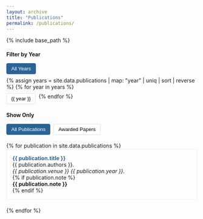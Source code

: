 ```yaml
---
layout: archive
title: "Publications"
permalink: /publications/
---
```


{% include base_path %}

<style>
.filter-container {
  margin: 20px 0;
  display: flex;
  gap: 20px;
  flex-wrap: wrap;
}

.filter-section {
  display: flex;
  flex-direction: column;
  gap: 10px;
}

.filter-title {
  font-weight: bold;
  margin-bottom: 5px;
}

.filter-buttons {
  display: flex;
  gap: 8px;
  flex-wrap: wrap;
}

.filter-btn {
  padding: 6px 12px;
  border: 1px solid #ddd;
  border-radius: 4px;
  background: white;
  cursor: pointer;
  transition: all 0.2s;
}

.filter-btn:hover {
  background: #f0f0f0;
}

.filter-btn.active {
  background: #2a6496;
  color: white;
  border-color: #2a6496;
}

.publication {
  margin-bottom: 20px;
  padding: 15px;
  border: 1px solid #eee;
  border-radius: 4px;
  transition: all 0.2s;
}

.publication:hover {
  box-shadow: 0 2px 8px rgba(0,0,0,0.1);
}

.publication-title {
  color: #2a6496;
  text-decoration: none;
  font-weight: bold;
}

.publication-title:hover {
  text-decoration: underline;
}

.hidden {
  display: none;
}
</style>

<div class="filter-container">
  <div class="filter-section">
    <div class="filter-title">Filter by Year</div>
    <div class="filter-buttons" id="year-filters">
      <button class="filter-btn active" data-year="all">All Years</button>
      {% assign years = site.data.publications | map: "year" | uniq | sort | reverse %}
      {% for year in years %}
        <button class="filter-btn" data-year="{{ year }}">{{ year }}</button>
      {% endfor %}
    </div>
  </div>

  <div class="filter-section">
    <div class="filter-title">Show Only</div>
    <div class="filter-buttons">
      <button class="filter-btn active" data-note="all">All Publications</button>
      <button class="filter-btn" data-note="true">Awarded Papers</button>
    </div>
  </div>
</div>

<div id="publication-list">
  {% for publication in site.data.publications %}
    <div class="publication" 
         data-year="{{ publication.year }}" 
         data-has-note="{% if publication.note %}true{% else %}false{% endif %}">
      <a href="{{ publication.paperurl }}" class="publication-title">{{ publication.title }}</a>
      <div>{{ publication.authors }}.</div>
      <div><i>{{ publication.venue }} {{ publication.year }}</i>.</div>
      {% if publication.note %}
        <div><b>{{ publication.note }}</b></div>
      {% endif %}
    </div>
  {% endfor %}
</div>

<script>
document.addEventListener('DOMContentLoaded', function() {
  const yearBtns = document.querySelectorAll('[data-year]');
  const noteBtns = document.querySelectorAll('[data-note]');
  const publications = document.querySelectorAll('.publication');
  
  let activeYear = 'all';
  let activeNote = 'all';

  function updateFilters() {
    publications.forEach(pub => {
      const yearMatch = activeYear === 'all' || pub.dataset.year === activeYear;
      const noteMatch = activeNote === 'all' || 
                       (activeNote === 'true' && pub.dataset.hasNote === 'true');
      
      if (yearMatch && noteMatch) {
        pub.classList.remove('hidden');
      } else {
        pub.classList.add('hidden');
      }
    });
  }

  yearBtns.forEach(btn => {
    btn.addEventListener('click', () => {
      yearBtns.forEach(b => b.classList.remove('active'));
      btn.classList.add('active');
      activeYear = btn.dataset.year;
      updateFilters();
    });
  });

  noteBtns.forEach(btn => {
    btn.addEventListener('click', () => {
      noteBtns.forEach(b => b.classList.remove('active'));
      btn.classList.add('active');
      activeNote = btn.dataset.note;
      updateFilters();
    });
  });
});
</script>